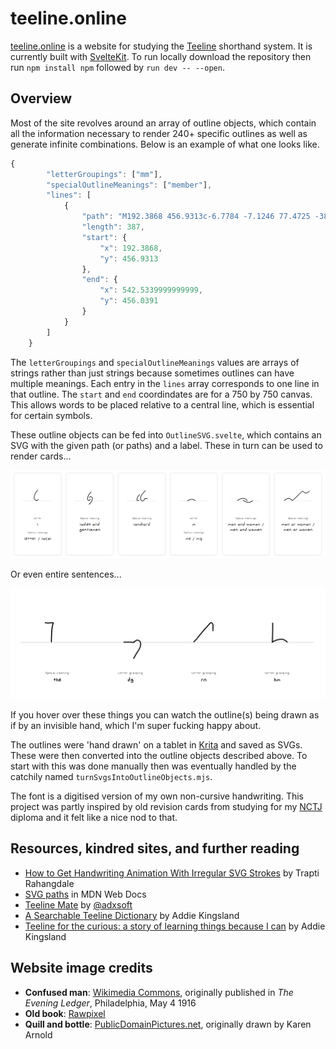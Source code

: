 # teeline.online

[teeline.online](https://teeline.online) is a website for studying the [Teeline](https://en.wikipedia.org/wiki/Teeline_Shorthand) shorthand system. It is currently built with [SvelteKit](https://kit.svelte.dev/). To run locally download the repository then run `npm install npm` followed by `run dev -- --open`.

## Overview

Most of the site revolves around an array of outline objects, which contain all the information necessary to render 240+ specific outlines as well as generate infinite combinations. Below is an example of what one looks like.

```ts
{
		"letterGroupings": ["mm"],
		"specialOutlineMeanings": ["member"],
		"lines": [
			{
				"path": "M192.3868 456.9313c-6.7784 -7.1246 77.4725 -38.2629 101.2242 -34.7955c17.479 2.5517 37.501 10.4433 51.78 21.1152c2.376 1.7759 12.71 12.3451 14.854 12.0446c35.051 -4.9121 45.992 -39.9392 100.164 -35.9851c17.04 1.2438 40.409 8.9492 55.387 17.6952c6.964 4.0666 12.628 7.0169 18.886 12.342c1.623 1.3803 8.044 7.3629 7.852 6.6914",
				"length": 387,
				"start": {
					"x": 192.3868,
					"y": 456.9313
				},
				"end": {
					"x": 542.5339999999999,
					"y": 456.0391
				}
			}
		]
	}
```

The `letterGroupings` and `specialOutlineMeanings` values are arrays of strings rather than just strings because sometimes outlines can have multiple meanings. Each entry in the `lines` array corresponds to one line in that outline. The `start` and `end` coordindates are for a 750 by 750 canvas. This allows words to be placed relative to a central line, which is essential for certain symbols.

These outline objects can be fed into `OutlineSVG.svelte`, which contains an SVG with the given path (or paths) and a label. These in turn can be used to render cards...

![Example of teeline.online outline cards](/docs/assets/cards-example.png)

Or even entire sentences...

![Example of teeline.online outline passages](/docs/assets/passage-example.png)

If you hover over these things you can watch the outline(s) being drawn as if by an invisible hand, which I'm super fucking happy about.

The outlines were 'hand drawn' on a tablet in [Krita](https://krita.org/en/) and saved as SVGs. These were then converted into the outline objects described above. To start with this was done manually then was eventually handled by the catchily named `turnSvgsIntoOutlineObjects.mjs`.

The font is a digitised version of my own non-cursive handwriting. This project was partly inspired by old revision cards from studying for my [NCTJ](https://www.nctj.com/) diploma and it felt like a nice nod to that.

## Resources, kindred sites, and further reading

- [How to Get Handwriting Animation With Irregular SVG Strokes](https://css-tricks.com/how-to-get-handwriting-animation-with-irregular-svg-strokes/) by Trapti Rahangdale
- [SVG paths](https://developer.mozilla.org/en-US/docs/Web/SVG/Tutorial/Paths) in MDN Web Docs
- [Teeline Mate](https://github.com/adxsoft/TeelineMate) by [@adxsoft](https://github.com/adxsoft)
- [A Searchable Teeline Dictionary](http://realerthinks.com/a-searchable-teeline-dictionary/) by Addie Kingsland
- [Teeline for the curious: a story of learning things because I can](http://realerthinks.com/teeline-for-the-curious-a-story-of-learning-things-because-i-can/) by Addie Kingsland

## Website image credits

- **Confused man**: [Wikimedia Commons](https://commons.wikimedia.org/wiki/File:Headscratcher.png), originally published in _The Evening Ledger_, Philadelphia, May 4 1916
- **Old book**: [Rawpixel](https://www.rawpixel.com/image/6261613/png-paper-sticker)
- **Quill and bottle**: [PublicDomainPictures.net](https://www.publicdomainpictures.net/en/view-image.php?image=75286&picture=ink-amp-feather-quill-clipart), originally drawn by Karen Arnold